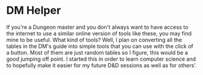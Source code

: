 # DM Helper
If you're a Dungeon master and you don't always want to have access to the internet to use a similar online version of tools like these, you may find mine to be useful. What kind of tools? Well, I plan on converting all the tables in the DM's guide into simple tools that you can use with the click of a button. Most of them are just random tables so I figure, this would be a good jumping off point. I started this in order to learn computer science and to hopefully make it easier for my future D&D sessions as well as for others'.
